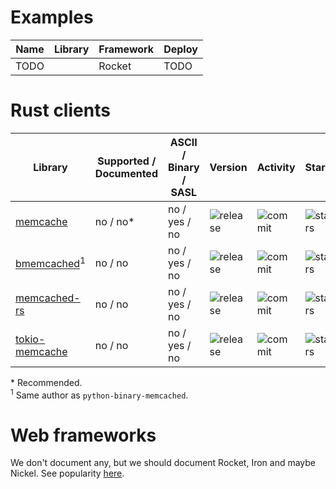 # Examples

| Name | Library | Framework | Deploy |
| ---  | ---     | ---       | ---    |
| TODO |         | Rocket    | TODO   |

# Rust clients

| Library | Supported / Documented | ASCII / Binary / SASL | Version | Activity | Stars |
| ---     | ---                    | ---           | ---     | ---      | ---   |
| [memcache](https://github.com/aisk/rust-memcache) | no / no\* | no / yes / no |  ![release](https://img.shields.io/crates/v/memcache.svg?maxAge=3600) | ![commit](https://img.shields.io/github/last-commit/aisk/rust-memcache/master.svg?maxAge=3600) | ![stars](https://img.shields.io/github/stars/aisk/rust-memcache.svg?style=social&maxAge=3600) |
| [bmemcached](https://github.com/jaysonsantos/bmemcached-rs)<sup>1</sup> | no / no | no / yes / no |  ![release](https://img.shields.io/crates/v/bmemcached.svg?maxAge=3600) | ![commit](https://img.shields.io/github/last-commit/jaysonsantos/bmemcached-rs/master.svg?maxAge=3600) | ![stars](https://img.shields.io/github/stars/jaysonsantos/bmemcached-rs.svg?style=social&maxAge=3600) |
| [memcached-rs](https://github.com/zonyitoo/memcached-rs) | no / no | no / yes / no |  ![release](https://img.shields.io/crates/v/memcached-rs.svg?maxAge=3600) | ![commit](https://img.shields.io/github/last-commit/zonyitoo/memcached-rs/master.svg?maxAge=3600) | ![stars](https://img.shields.io/github/stars/zonyitoo/memcached-rs.svg?style=social&maxAge=3600) |
| [tokio-memcache](https://github.com/svartalf/tokio-memcache) | no / no | no / yes / no |  ![release](https://img.shields.io/crates/v/tokio-memcache.svg?maxAge=3600) | ![commit](https://img.shields.io/github/last-commit/svartalf/tokio-memcache/master.svg?maxAge=3600) | ![stars](https://img.shields.io/github/stars/svartalf/tokio-memcache.svg?style=social&maxAge=3600) |
\* Recommended.  
<sup>1</sup> Same author as `python-binary-memcached`.  

# Web frameworks

We don't document any, but we should document Rocket, Iron and maybe Nickel.
See popularity
[here](http://www.timqian.com/star-history/#SergioBenitez/Rocket&iron/iron&nickel-org/nickel.rs&gotham-rs/gotham&tomaka/rouille).
